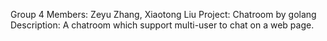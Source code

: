 Group 4
Members: Zeyu Zhang, Xiaotong Liu
Project: Chatroom by golang
Description: A chatroom which support multi-user to chat on a web page.
